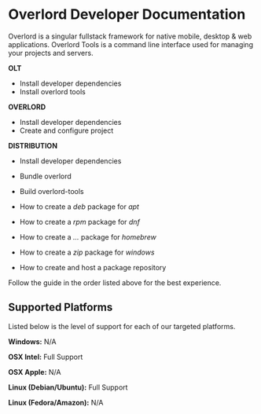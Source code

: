 # Overlord Developer Documentation
Overlord is a singular fullstack framework for native mobile, desktop & web applications. Overlord Tools is a command
line interface used for managing your projects and servers.

**OLT**
- Install developer dependencies
- Install overlord tools

**OVERLORD**
- Install developer dependencies
- Create and configure project

**DISTRIBUTION**
- Install developer dependencies
- Bundle overlord
- Build overlord-tools


- How to create a *deb* package for *apt*
- How to create a *rpm* package for *dnf*
- How to create a *...* package for *homebrew*
- How to create a *zip* package for *windows*
- How to create and host a package repository

Follow the guide in the order listed above for the best experience.

## Supported Platforms
Listed below is the level of support for each of our targeted platforms.

**Windows:** N/A

**OSX Intel:** Full Support

**OSX Apple:** N/A

**Linux (Debian/Ubuntu):** Full Support

**Linux (Fedora/Amazon):** N/A
